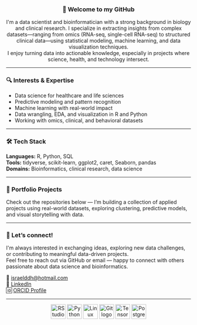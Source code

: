<h3 align="center">👋 Welcome to my GitHub</h3>

<p align="center">
I'm a data scientist and bioinformatician with a strong background in biology and clinical research. I specialize in extracting insights from complex datasets—ranging from omics (RNA-seq, single-cell RNA-seq) to structured clinical data—using statistical modeling, machine learning, and data visualization techniques.<br>
I enjoy turning data into actionable knowledge, especially in projects where science, health, and technology intersect.
</p>

---

### 🔍 Interests & Expertise

- Data science for healthcare and life sciences  
- Predictive modeling and pattern recognition  
- Machine learning with real-world impact  
- Data wrangling, EDA, and visualization in R and Python  
- Working with omics, clinical, and behavioral datasets  

---

### 🛠 Tech Stack

**Languages:** R, Python, SQL  
**Tools:** tidyverse, scikit-learn, ggplot2, caret, Seaborn, pandas  
**Domains:** Bioinformatics, clinical research, data science  

---

### 📂 Portfolio Projects

Check out the repositories below — I’m building a collection of applied projects using real-world datasets, exploring clustering, predictive models, and visual storytelling with data.

---

### 🤝 Let’s connect!

I'm always interested in exchanging ideas, exploring new data challenges, or contributing to meaningful data-driven projects.  
Feel free to reach out via GitHub or email — happy to connect with others passionate about data science and bioinformatics.

📧 [israelddh@hotmail.com](mailto:israelddh@hotmail.com)  
🔗 [LinkedIn](https://www.linkedin.com/in/israel-duarte/)  
🆔 [ORCID Profile](https://orcid.org/0000-0001-5427-6019)

---

<div align="center">
  <img src="https://cdn.jsdelivr.net/gh/devicons/devicon/icons/rstudio/rstudio-original.svg" height="40" alt="RStudio logo" />
  <img src="https://cdn.jsdelivr.net/gh/devicons/devicon/icons/python/python-original.svg" height="40" alt="Python logo" />
  <img src="https://cdn.jsdelivr.net/gh/devicons/devicon/icons/linux/linux-original.svg" height="40" alt="Linux logo" />
  <img src="https://cdn.jsdelivr.net/gh/devicons/devicon/icons/git/git-original.svg" height="40" alt="Git logo" />
  <img src="https://cdn.jsdelivr.net/gh/devicons/devicon/icons/tensorflow/tensorflow-original.svg" height="40" alt="TensorFlow logo" />
  <img src="https://cdn.jsdelivr.net/gh/devicons/devicon/icons/postgresql/postgresql-original.svg" height="40" alt="PostgreSQL logo" />
</div>

